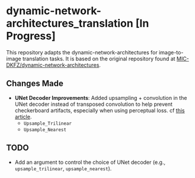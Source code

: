 # dynamic-network-architectures_translation [In Progress]
This repository adapts the dynamic-network-architectures for image-to-image translation tasks. It is based on the original repository found at [MIC-DKFZ/dynamic-network-architectures](https://github.com/MIC-DKFZ/dynamic-network-architectures).

## Changes Made
- **UNet Decoder Improvements**: Added upsampling + convolution in the UNet decoder instead of transposed convolution to help prevent checkerboard artifacts, especially when using perceptual loss. cf [this article](https://distill.pub/2016/deconv-checkerboard/).
  - `Upsample_Trilinear`
  - `Upsample_Nearest`

## TODO
- Add an argument to control the choice of UNet decoder (e.g., `upsample_trilinear`, `upsample_nearest`).
